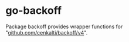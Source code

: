 go-backoff
======================================================================

Package backoff provides wrapper functions for "[github.com/cenkalti/backoff/v4](https://pkg.go.dev/github.com/cenkalti/backoff/v4)".
